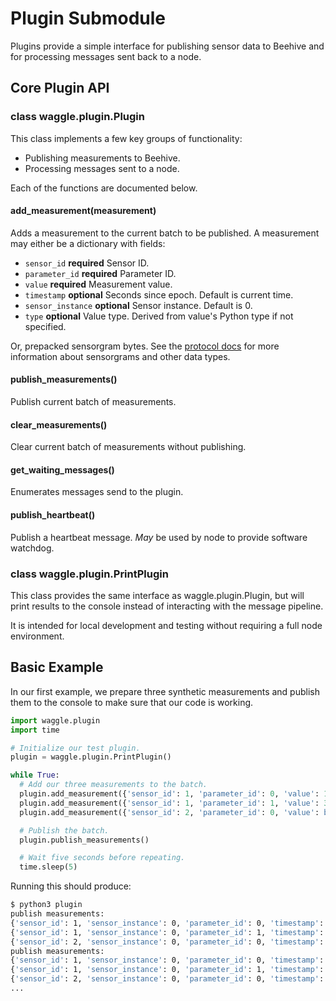 # Plugin Submodule

Plugins provide a simple interface for publishing sensor data to Beehive and
for processing messages sent back to a node.

## Core Plugin API

### class waggle.plugin.Plugin

This class implements a few key groups of functionality:

* Publishing measurements to Beehive.
* Processing messages sent to a node.

Each of the functions are documented below.

#### add_measurement(measurement)

Adds a measurement to the current batch to be published. A measurement may either be a dictionary with fields:

* `sensor_id` **required** Sensor ID.
* `parameter_id` **required** Parameter ID.
* `value` **required** Measurement value.
* `timestamp` **optional** Seconds since epoch. Default is current time.
* `sensor_instance` **optional** Sensor instance. Default is 0.
* `type` **optional** Value type. Derived from value's Python type if not specified.

Or, prepacked sensorgram bytes. See the [protocol docs](https://github.com/waggle-sensor/pywaggle/tree/develop/waggle/protocol) for more information about sensorgrams and other data types.

#### publish_measurements()

Publish current batch of measurements.

#### clear_measurements()

Clear current batch of measurements without publishing.

#### get_waiting_messages()

Enumerates messages send to the plugin.

#### publish_heartbeat()

Publish a heartbeat message. _May_ be used by node to provide software watchdog.

### class waggle.plugin.PrintPlugin

This class provides the same interface as waggle.plugin.Plugin, but will print
results to the console instead of interacting with the message pipeline.

It is intended for local development and testing without requiring a full node
environment.

## Basic Example

In our first example, we prepare three synthetic measurements and publish them
to the console to make sure that our code is working.

```python
import waggle.plugin
import time

# Initialize our test plugin.
plugin = waggle.plugin.PrintPlugin()

while True:
  # Add our three measurements to the batch.
  plugin.add_measurement({'sensor_id': 1, 'parameter_id': 0, 'value': 100})
  plugin.add_measurement({'sensor_id': 1, 'parameter_id': 1, 'value': 32.1})
  plugin.add_measurement({'sensor_id': 2, 'parameter_id': 0, 'value': b'blob of data'})

  # Publish the batch.
  plugin.publish_measurements()

  # Wait five seconds before repeating.
  time.sleep(5)
```

Running this should produce:

```sh
$ python3 plugin
publish measurements:
{'sensor_id': 1, 'sensor_instance': 0, 'parameter_id': 0, 'timestamp': 1532965991, 'type': 20, 'value': 100}
{'sensor_id': 1, 'sensor_instance': 0, 'parameter_id': 1, 'timestamp': 1532965991, 'type': 30, 'value': 32.099998474121094}
{'sensor_id': 2, 'sensor_instance': 0, 'parameter_id': 0, 'timestamp': 1532965991, 'type': 0, 'value': b'blob of data'}
publish measurements:
{'sensor_id': 1, 'sensor_instance': 0, 'parameter_id': 0, 'timestamp': 1532965996, 'type': 20, 'value': 100}
{'sensor_id': 1, 'sensor_instance': 0, 'parameter_id': 1, 'timestamp': 1532965996, 'type': 30, 'value': 32.099998474121094}
{'sensor_id': 2, 'sensor_instance': 0, 'parameter_id': 0, 'timestamp': 1532965996, 'type': 0, 'value': b'blob of data'}
...
```

